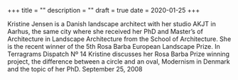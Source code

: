 +++
title = ""
description = ""
draft = true
date = 2020-01-25
+++

Kristine Jensen is a Danish landscape architect with her studio AKJT in Aarhus, the same city where she received her PhD and Master’s of Architecture in Landscape Architecture from the School of Architecture. She is the recent winner of the 5th Rosa Barba European Landscape Prize. In Terragrams Dispatch Nº 14 Kristine discusses her Rosa Barba Prize winning project, the difference between a circle and an oval, Modernism in Denmark and the topic of her PhD. September 25, 2008

